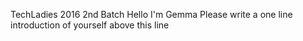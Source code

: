 TechLadies 2016 2nd Batch
Hello I'm Gemma
Please write a one line introduction of yourself above this line
